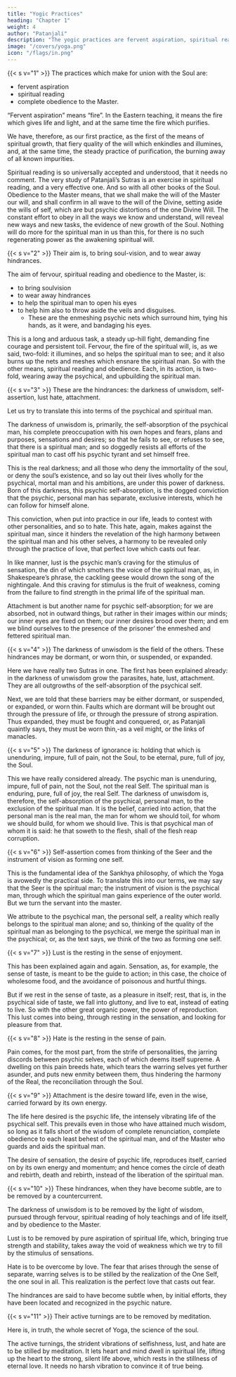 ```yaml
---
title: "Yogic Practices"
heading: "Chapter 1"
weight: 4
author: "Patanjali"
description: "The yogic practices are fervent aspiration, spiritual reading, complete obedience to the Master"
image: "/covers/yoga.png"
icon: "/flags/in.png"
---
```



<!-- INTRODUCTION TO BOOK II
The first book of Patanjali’s Yoga Sutras is called the Book of Spiritual Consciousness. The second book, which we now begin, is the Book of the Means of Soul Growth. And we must remember that soul growth here means the growth of the realization of the spiritual man, or, to put the matter more briefly, the growth of the spiritual man, and the disentangling of the spiritual man from the wrappings, the veils, the disguises laid upon him by the mind and the psychical nature, wherein he is enmeshed, like a bird caught in a net.

The question arises: By what means may the spiritual man be freed from these psychical meshes and disguises, so that he may stand forth above death, in his radiant eternalness and divine power? And the second book sets itself to answer this very question, and to detail the means in a way entirely practical and very lucid, so that he who runs may read, and he who reads may understand and practise.

The second part of the second book is concerned with practical spiritual training, that is, with the earlier practical training of the spiritual man.

The most striking thing in it is the emphasis laid on the Commandments, which are precisely those of the latter part of the Decalogue, together with obedience to the Master. Our day and generation is far too prone to fancy that there can be mystical life and growth on some other foundation, on the foundation, for example, of intellectual curiosity or psychical selfishness. In reality, on this latter foundation the life of the spiritual man can never be built; nor, indeed, anything but a psychic counterfeit, a dangerous delusion.

Therefore Patanjali, like every great spiritual teacher, meets the question: What must I do to be saved? with the age-old answer: Keep the Commandments. Only after the disciple can say, These have I kept, can there be the further and finer teaching of the spiritual Rules.

It is, therefore, vital for us to realize that the Yoga system, like every true system of spiritual teaching, rests on this broad and firm foundation of honesty, truth, cleanness, obedience. Without these, there is no salvation; and he who practices these, even though ignorant of spiritual things, is laying up treasure against the time to come. -->


{{< s v="1" >}} The practices which make for union with the Soul are: 
- fervent aspiration
- spiritual reading
- complete obedience to the Master.

“Fervent aspiration” means “fire”. In the Eastern teaching, it means the fire which gives life and light, and at the same time the fire which purifies. 

We have, therefore, as our first practice, as the first of the means of spiritual growth, that fiery quality of the will which enkindles and illumines, and, at the same time, the steady practice of purification, the burning away of all known impurities.

Spiritual reading is so universally accepted and understood, that it needs no comment. The very study of Patanjali’s Sutras is an exercise in spiritual reading, and a very effective one. And so with all other books of the Soul. Obedience to the Master means, that we shall make the will of the Master our will, and shall confirm in all wave to the will of the Divine, setting aside the wills of self, which are but psychic distortions of the one Divine Will. The constant effort to obey in all the ways we know and understand, will reveal new ways and new tasks, the evidence of new growth of the Soul. Nothing will do more for the spiritual man in us than this, for there is no such regenerating power as the awakening spiritual will.


{{< s v="2" >}} Their aim is, to bring soul-vision, and to wear away hindrances.

The aim of fervour, spiritual reading and obedience to the Master, is:
- to bring soulvision
- to wear away hindrances
- to help the spiritual man to open his eyes
- to help him also to throw aside the veils and disguises.
  - These are the enmeshing psychic nets which surround him, tying his hands, as it were, and bandaging his eyes.

This is a long and arduous task, a steady up-hill fight, demanding fine courage and persistent toil. Fervour, the fire of the spiritual will, is, as we said, two-fold: it illumines, and so helps the spiritual man to see; and it also burns up the nets and meshes which ensnare the spiritual man. So with the other means, spiritual reading and obedience. Each, in its action, is two-fold, wearing away the psychical, and upbuilding the spiritual man.


{{< s v="3" >}} These are the hindrances: the darkness of unwisdom, self-assertion, lust hate, attachment.

Let us try to translate this into terms of the psychical and spiritual man. 

The darkness of unwisdom is, primarily, the self-absorption of the psychical man, his complete preoccupation with his own hopes and fears, plans and purposes, sensations and desires; so that he fails to see, or refuses to see, that there is a spiritual man; and so doggedly resists all efforts of the spiritual man to cast off his psychic tyrant and set himself free.

This is the real darkness; and all those who deny the immortality of the soul, or deny the soul’s existence, and so lay out their lives wholly for the psychical, mortal man and his ambitions, are under this power of darkness. Born of this darkness, this psychic self-absorption, is the dogged conviction that the psychic, personal man has separate, exclusive interests, which he can follow for himself alone. 

This conviction, when put into practice in our life, leads to contest with other personalities, and so to hate. This hate, again, makes against the spiritual man, since it hinders the revelation of the high harmony between the spiritual man and his other selves, a harmony to be revealed only through the practice of love, that perfect love which casts out fear.

In like manner, lust is the psychic man’s craving for the stimulus of sensation, the din of which smothers the voice of the spiritual man, as, in Shakespeare’s phrase, the cackling geese would drown the song of the nightingale. And this craving for stimulus is the fruit of weakness, coming from the failure to find strength in the primal life of the spiritual man.

Attachment is but another name for psychic self-absorption; for we are absorbed, not in outward things, but rather in their images within our minds; our inner eyes are fixed on them; our inner desires brood over them; and em we blind ourselves to the presence of the prisoner’ the enmeshed and fettered spiritual man.


{{< s v="4" >}} The darkness of unwisdom is the field of the others. These hindrances may be dormant, or worn thin, or suspended, or expanded.

Here we have really two Sutras in one. The first has been explained already: in the darkness of unwisdom grow the parasites, hate, lust, attachment. They are all outgrowths of the self-absorption of the psychical self.
 
Next, we are told that these barriers may be either dormant, or suspended, or expanded, or worn thin. Faults which are dormant will be brought out through the pressure of life, or through the pressure of strong aspiration. Thus expanded, they must be fought and conquered, or, as Patanjali quaintly says, they must be worn thin,-as a veil might, or the links of manacles.


{{< s v="5" >}} The darkness of ignorance is: holding that which is unenduring, impure, full of pain, not the Soul, to be eternal, pure, full of joy, the Soul.

This we have really considered already. The psychic man is unenduring, impure, full of pain, not the Soul, not the real Self. The spiritual man is enduring, pure, full of joy, the real Self. The darkness of unwisdom is, therefore, the self-absorption of the psychical, personal man, to the exclusion of the spiritual man. It is the belief, carried into action, that the personal man is the real man, the man for whom we should toil, for whom we should build, for whom we should live. This is that psychical man of whom it is said: he that soweth to the flesh, shall of the flesh reap corruption.


{{< s v="6" >}} Self-assertion comes from thinking of the Seer and the instrument of vision as forming one self.

This is the fundamental idea of the Sankhya philosophy, of which the Yoga is avowedly the practical side. To translate this into our terms, we may say that the Seer is the spiritual man; the instrument of vision is the psychical man, through which the spiritual man gains experience of the outer world. But we turn the servant into the master.

We attribute to the psychical man, the personal self, a reality which really belongs to the spiritual man alone; and so, thinking of the quality of the spiritual man as belonging to the psychical, we merge the spiritual man in the psychical; or, as the text says, we think of the two as forming one self.


{{< s v="7" >}} Lust is the resting in the sense of enjoyment.

This has been explained again and again. Sensation, as, for example, the sense of taste, is meant to be the guide to action; in this case, the choice of wholesome food, and the avoidance of poisonous and hurtful things. 

But if we rest in the sense of taste, as a pleasure in itself; rest, that is, in the psychical side of taste, we fall into gluttony, and live to eat, instead of eating to live. So with the other great organic power, the power of reproduction. This lust comes into being, through resting in the sensation, and looking for pleasure from that.


{{< s v="8" >}} Hate is the resting in the sense of pain.

Pain comes, for the most part, from the strife of personalities, the jarring discords between psychic selves, each of which deems itself supreme. A dwelling on this pain breeds hate, which tears the warring selves yet further asunder, and puts new enmity between them, thus hindering the harmony of the Real, the reconciliation through the Soul.


{{< s v="9" >}} Attachment is the desire toward life, even in the wise, carried forward by its own energy.

The life here desired is the psychic life, the intensely vibrating life of the psychical self. This prevails even in those who have attained much wisdom, so long as it falls short of the wisdom of complete renunciation, complete obedience to each least behest of the spiritual man, and of the Master who guards and aids the spiritual man.

The desire of sensation, the desire of psychic life, reproduces itself, carried on by its own energy and momentum; and hence comes the circle of death and rebirth, death and rebirth, instead of the liberation of the spiritual man.


{{< s v="10" >}} These hindrances, when they have become subtle, are to be removed by a countercurrent.

The darkness of unwisdom is to be removed by the light of wisdom, pursued through fervour, spiritual reading of holy teachings and of life itself, and by obedience to the Master.

Lust is to be removed by pure aspiration of spiritual life, which, bringing true strength and stability, takes away the void of weakness which we try to fill by the stimulus of sensations.

Hate is to be overcome by love. The fear that arises through the sense of separate, warring selves is to be stilled by the realization of the One Self, the one soul in all. This realization is the perfect love that casts out fear.

The hindrances are said to have become subtle when, by initial efforts, they have been located and recognized in the psychic nature.


{{< s v="11" >}} Their active turnings are to be removed by meditation.

Here is, in truth, the whole secret of Yoga, the science of the soul. 

The active turnings, the strident vibrations of selfishness, lust, and hate are to be stilled by meditation. It lets heart and mind dwell in spiritual life, lifting up the heart to the strong, silent life above, which rests in the stillness of eternal love. It needs no harsh vibration to convince it of true being.
